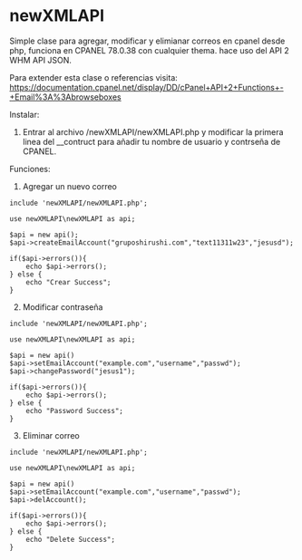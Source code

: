 # newXMLAPI
Simple clase para agregar, modificar y elimianar correos en cpanel desde php, funciona en CPANEL 78.0.38 con cualquier thema.
hace uso del API 2 WHM API JSON.

Para extender esta clase o referencias visita:
https://documentation.cpanel.net/display/DD/cPanel+API+2+Functions+-+Email%3A%3Abrowseboxes

Instalar:
1. Entrar al archivo /newXMLAPI/newXMLAPI.php y modificar la primera linea del __contruct para añadir tu nombre de usuario y contrseña de CPANEL.

Funciones:
1. Agregar un nuevo correo

```
include 'newXMLAPI/newXMLAPI.php';

use newXMLAPI\newXMLAPI as api;

$api = new api();
$api->createEmailAccount("gruposhirushi.com","text11311w23","jesusd");

if($api->errors()){
    echo $api->errors();
} else {
    echo "Crear Success";
}
```
2. Modificar contraseña
```
include 'newXMLAPI/newXMLAPI.php';

use newXMLAPI\newXMLAPI as api;

$api = new api()
$api->setEmailAccount("example.com","username","passwd");
$api->changePassword("jesus1");

if($api->errors()){
    echo $api->errors();
} else {
    echo "Password Success";
}
```
3. Eliminar correo
```
include 'newXMLAPI/newXMLAPI.php';

use newXMLAPI\newXMLAPI as api;

$api = new api()
$api->setEmailAccount("example.com","username","passwd");
$api->delAccount();

if($api->errors()){
    echo $api->errors();
} else {
    echo "Delete Success";
}
```
